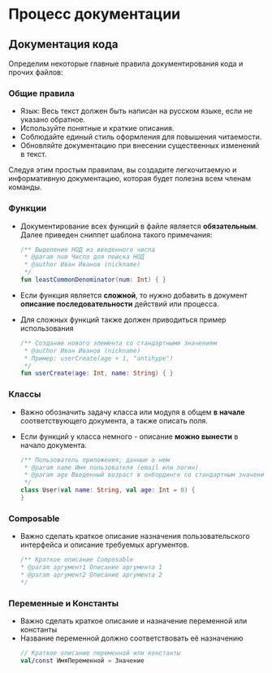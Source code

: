 # Процесс документации

## Документация кода

Определим некоторые главные правила документирования кода и прочих файлов:

### Общие правила

* Язык: Весь текст должен быть написан на русском языке, если не указано обратное.
* Используйте понятные и краткие описания.
* Соблюдайте единый стиль оформления для повышения читаемости.
* Обновляйте документацию при внесении существенных изменений в текст.

Следуя этим простым правилам, вы создадите легкочитаемую и информативную документацию, которая будет полезна всем членам команды.

### Функции

* Документирование всех функций в файле является **обязательным**. Далее приведен сниппет шаблона такого примечания:

  ```kt
  /** Выделение НОД из введенного числа
   * @param num Число для поиска НОД
   * @author Иван Иванов (nickname)
   */
  fun leastCommonDenominator(num: Int) { }
  ```
* Если функция является **сложной**, то нужно добавить в документ **описание последовательности** действий или процесса.
* Для сложных функций также должен приводиться пример использования

  ```kt
  /** Создание нового элемента со стандартными значениям
   * @author Иван Иванов (nickname)
   * Пример: userCreate(age + 1, "antihype")
   */
  fun userCreate(age: Int, name: String) { }
  ```

### Классы

* Важно обозначить задачу класса или модуля в общем **в начале** соответствующего документа, а также описать поля.
* Если функций у класса немного - описание **можно вынести** в начало документа.

  ```kt
  /** Пользователь приложения, данные о нем
   * @param name Имя пользователя (email или логин)
   * @param age Введенный возраст в онбординге со стандартным значением
   */
  class User(val name: String, val age: Int = 0) {
  }
  ```

### Composable

* Важно сделать краткое описание назначения пользовательского интерфейса и описание требуемых аргументов.
  ```kt
  /** Краткое описание Composable
  * @param аргумент1 Описание аргумента 1
  * @param аргумент2 Описание аргумента 2
  */
  ```
### Переменные и Константы
* Важно сделать краткое описание и назначение переменной или константы
* Название переменной должно соответствовать её назначению
  ```kt
  // Краткое описание переменной или константы
  val/const ИмяПеременной = Значение
  ```
